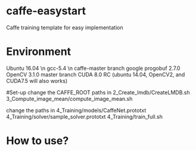 # caffe-easystart
Caffe training template for easy implementation

# Environment
Ubuntu 16.04 \n
gcc-5.4 \n
caffe-master branch
google progobuf 2.7.0
OpenCV 3.1.0 master branch
CUDA 8.0 RC
(ubuntu 14.04, OpenCV2, and CUDA7.5 will also works)

#Set-up
change the CAFFE_ROOT paths in 
2\_Create_lmdb/CreateLMDB.sh
3\_Compute\_image\_mean/compute\_image_mean.sh

change the paths in 
4_Training/models/CaffeNet.prototxt
4_Training/solver/sample_solver.prototxt
4_Training/train_full.sh

# How to use?

